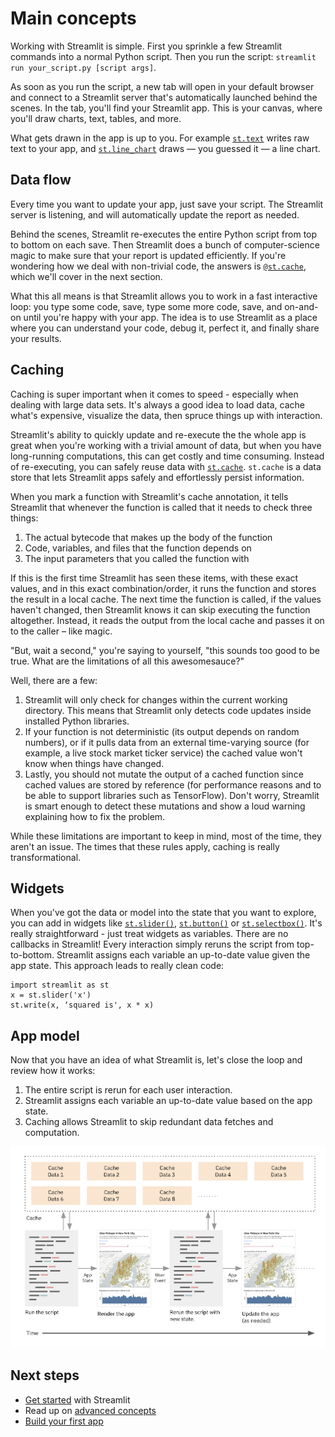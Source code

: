 # Main concepts

Working with Streamlit is simple. First you sprinkle a few Streamlit commands into a normal Python script. Then you run the script: `streamlit run your_script.py [script args]`.

As soon as you run the script, a new tab will open in your default browser and connect to a Streamlit server that's automatically launched behind the scenes. In the tab, you'll find your Streamlit app. This is your canvas, where you'll draw charts, text, tables, and more.

What gets drawn in the app is up to you. For example [`st.text`](apid.md#streamlit.text) writes raw text to your app, and [`st.line_chart`](api.md#streamlit.line_chart) draws — you guessed it — a line chart.

## Data flow

Every time you want to update your app, just save your script. The Streamlit server is listening, and will automatically update the report as needed.

Behind the scenes, Streamlit re-executes the entire Python script from top to bottom on each save. Then Streamlit does a bunch of computer-science magic to make sure that your report is updated efficiently. If you're wondering how we deal with non-trivial code, the answers is [`@st.cache`](#caching), which we'll cover in the next section.

What this all means is that Streamlit allows you to work in a fast interactive loop: you type some code, save, type some more code, save, and on-and-on until you're happy with your app. The idea is to use Streamlit as a place where you can understand your code, debug it, perfect it, and finally share your results.

## Caching

Caching is super important when it comes to speed - especially when dealing with large data sets. It's always a good idea to load data, cache what's expensive, visualize the data, then spruce things up with interaction.

Streamlit's ability to quickly update and re-execute the the whole app is great when you're working with a trivial amount of data, but when you have long-running computations, this can get costly and time consuming. Instead of re-executing, you can safely reuse data with [`st.cache`](api.md#streamlit.cache). `st.cache` is a data store that lets Streamlit apps safely and effortlessly persist information.

When you mark a function with Streamlit's cache annotation, it tells Streamlit that whenever the function is called that it needs to check three things:

1. The actual bytecode that makes up the body of the function
2. Code, variables, and files that the function depends on
3. The input parameters that you called the function with

If this is the first time Streamlit has seen these items, with these exact values, and in this exact combination/order, it runs the function and stores the result in a local cache. The next time the function is called, if the values haven't changed, then Streamlit knows it can skip executing the function altogether. Instead, it reads the output from the local cache and passes it on to the caller – like magic.

"But, wait a second," you're saying to yourself, "this sounds too good to be true. What are the limitations of all this awesomesauce?"

Well, there are a few:

1. Streamlit will only check for changes within the current working directory. This means that Streamlit only detects code updates inside installed Python libraries.
2. If your function is not deterministic (its output depends on random numbers), or if it pulls data from an external time-varying source (for example, a live stock market ticker service) the cached value won't know when things have changed.
3. Lastly, you should not mutate the output of a cached function since cached values are stored by reference (for performance reasons and to be able to support libraries such as TensorFlow). Don't worry, Streamlit is smart enough to detect these mutations and show a loud warning explaining how to fix the problem.

While these limitations are important to keep in mind, most of the time, they aren't an issue. The times that these rules apply, caching is really transformational.

## Widgets

When you've got the data or model into the state that you want to explore, you can add in widgets like [`st.slider()`](api.md#streamlit.slider), [`st.button()`](api.md#streamlit.button) or [`st.selectbox()`](api.md#streamlit.selectbox). It's really straightforward - just treat widgets as variables. There are no callbacks in Streamlit! Every interaction simply reruns the script from top-to-bottom. Streamlit assigns each variable an up-to-date value given the app state. This approach leads to really clean code:

```
import streamlit as st
x = st.slider('x')
st.write(x, ‘squared is', x * x)

```

## App model

Now that you have an idea of what Streamlit is, let's close the loop and review how it works:

1. The entire script is rerun for each user interaction.
2. Streamlit assigns each variable an up-to-date value based on the app state.
3. Caching allows Streamlit to skip redundant data fetches and computation.

![](media/app_model.png)

## Next steps

* [Get started](getting_started.md) with Streamlit
* Read up on [advanced concepts](advanced_concepts.md)
* [Build your first app ](tutorial/index.md)
